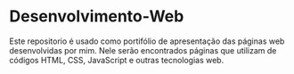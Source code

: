# Desenvolvimento-Web
 
Este repositorio é usado como portifólio de apresentação das páginas web desenvolvidas por mim.
Nele serão encontrados páginas que utilizam de códigos HTML, CSS, JavaScript e outras tecnologias web.
